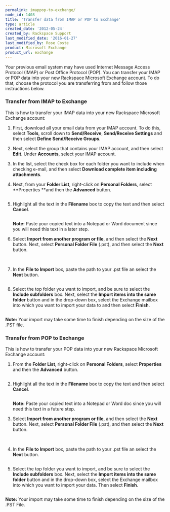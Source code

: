 ```yaml
---
permalink: imappop-to-exchange/
node_id: 1408
title: 'Transfer data from IMAP or POP to Exchange'
type: article
created_date: '2012-05-24'
created_by: Rackspace Support
last_modified_date: '2016-01-27'
last_modified_by: Rose Coste
product: Microsoft Exchange
product_url: exchange
---
```


Your previous email system may have used Internet Message Access Protocol (IMAP)
or Post Office Protocol (POP).
You can transfer
your IMAP or POP data into your new Rackspace Microsoft Exchange
account. To do that, choose the protocol you are transferring from and follow
those instructions below.

### Transfer from IMAP to Exchange

This is how to transfer
your IMAP data into your new Rackspace Microsoft Exchange
account:

1. First, download all
   your email data from your IMAP account. To do this, select
   **Tools**, scroll down to **Send/Receive**, **Send/Receive
   Settings** and then select **Define Send/Receive
   Groups**.

2. Next, select the group that contains your IMAP
   account, and then select **Edit**. Under **Accounts**, select your
   IMAP account.

3. In the list, select the check box for each folder
   you want to include when checking e-mail, and then select **Download
   complete item including attachments**.

4. Next, from your **Folder List**, right-click
   on **Personal Folders**, select **Properties **and then
   the **Advanced** button.

   <img src="http://c15047832.r32.cf2.rackcdn.com/1.png" alt="" />

5. Highlight all the text in the **Filename** box to
   copy the text and then select **Cancel**.

   <img src="http://c15047832.r32.cf2.rackcdn.com/three.png" alt="" />

   **Note:** Paste your copied text into a Notepad or Word
   document since you will need this text in a later step.

6. Select **Import from another program or file**,
   and then select the **Next** button. Next, select **Personal Folder
   File** (.pst), and then select
   the **Next** button.

   <img src="http://c15047832.r32.cf2.rackcdn.com/5.png" alt="" />
   <img src="http://c15047832.r32.cf2.rackcdn.com/6.png" alt="" />

7. In the **File to Import** box, paste the path to
   your .pst file an select the **Next** button.

   <img src="http://c15047832.r32.cf2.rackcdn.com/7.png" alt="" />

8. Select the top folder you want to import, and be
   sure to select the **Include
   subfolders** box. Next,
   select the **Import items into the same folder** button and in
   the drop-down box, select the Exchange mailbox into which you want
   to import your data to and then
   select **Finish**.

   <img src="http://c15047832.r32.cf2.rackcdn.com/10.png" alt="" />

**Note:** Your
import may take some time to finish depending on the size of the .PST file.

### Transfer from POP to Exchange

This is how to transfer
your POP data into your new Rackspace Microsoft Exchange
account:

1. From the **Folder List**, right-click
   on **Personal Folders**, select **Properties** and then
   the **Advanced** button.

   <img src="http://c15047832.r32.cf2.rackcdn.com/1.png" alt="" />

2. Highlight all the text in the **Filename** box to
   copy the text and then select **Cancel**.

   <img src="http://c15047832.r32.cf2.rackcdn.com/three.png" alt="" />

   **Note:** Paste your copied text into a Notepad or Word
   doc since you will need this text in a future step.

3. Select **Import from another program or file**,
   and then select the **Next** button. Next, select **Personal Folder
   File** (.pst), and then select
   the **Next** button.

   <img src="http://c15047832.r32.cf2.rackcdn.com/5.png" alt="" />
   <img src="http://c15047832.r32.cf2.rackcdn.com/6.png" alt="" />

4. In the **File to Import** box, paste the path to
   your .pst file an select the **Next** button.

   <img src="http://c15047832.r32.cf2.rackcdn.com/7.png" alt="" />

5. Select the top folder you want to import, and be
   sure to select the **Include
   subfolders** box. Next,
   select the **Import items into the same folder** button
   and in
   the drop-down box, select the Exchange mailbox into which you want
   to import your data. Then
   select **Finish**.

   <img src="http://c15047832.r32.cf2.rackcdn.com/10.png" alt="" />

**Note:** Your
import may take some time to finish depending on the size of the .PST
File.
